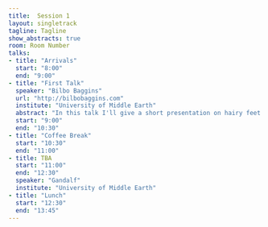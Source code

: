 ```yaml
---
title:  Session 1
layout: singletrack
tagline: Tagline
show_abstracts: true
room: Room Number
talks:
- title: "Arrivals"
  start: "8:00"
  end: "9:00"
- title: "First Talk"
  speaker: "Bilbo Baggins"
  url: "http://bilbobaggins.com"
  institute: "University of Middle Earth"
  abstract: "In this talk I'll give a short presentation on hairy feet. The main assumed knowledge will be powerful rings and loyal sidekicks."
  start: "9:00"
  end: "10:30"
- title: "Coffee Break"
  start: "10:30"
  end: "11:00"
- title: TBA
  start: "11:00"
  end: "12:30"
  speaker: "Gandalf"
  institute: "University of Middle Earth"
- title: "Lunch"
  start: "12:30"
  end: "13:45"
---
```



